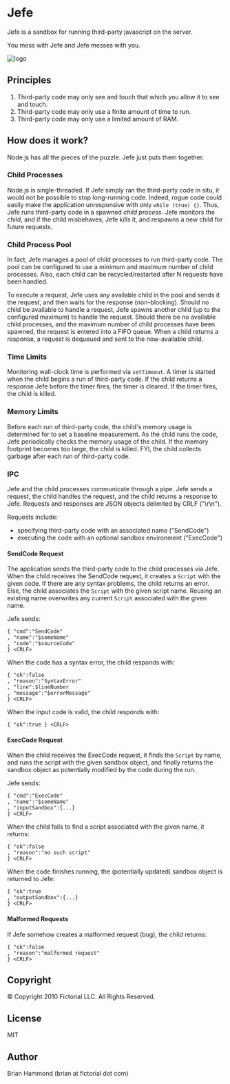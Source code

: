 # Jefe

Jefe is a sandbox for running third-party javascript on the server.

You mess with Jefe and Jefe messes with you.

![logo](http://github.com/fictorial/jefe/raw/master/jefe.png)

## Principles

1. Third-party code may only see and touch that which you allow it to see and touch.
2. Third-party code may only use a finite amount of time to run.
3. Third-party code may only use a limited amount of RAM.

## How does it work?

Node.js has all the pieces of the puzzle.  Jefe just puts them together.

### Child Processes

Node.js is single-threaded. If Jefe simply ran the third-party code in situ, it
would not be possible to stop long-running code.  Indeed, rogue code could
easily make the application unresponsive with only `while (true) {}`.  Thus,
Jefe runs third-party code in a spawned *child process*.  Jefe monitors the
child, and if the child misbehaves, Jefe *kills* it, and respawns a new child
for future requests.  

### Child Process Pool

In fact, Jefe manages a *pool* of child processes to run third-party code. The
pool can be configured to use a minimum and maximum number of child processes.
Also, each child can be recycled/restarted after N requests have been
handled.  

To execute a request, Jefe uses any available child in the pool and sends it
the request, and then waits for the response (non-blocking).  Should no child
be available to handle a request, Jefe spawns another child (up to the
configured maximum) to handle the request.  Should there be no available child
processes, and the maximum number of child processes have been spawned, the
request is entered into a FIFO queue.  When a child returns a response,
a request is dequeued and sent to the now-available child.

### Time Limits

Monitoring wall-clock time is performed via `setTimeout`.  A timer is started
when the child begins a run of third-party code.  If the child returns
a response Jefe before the timer fires, the timer is cleared.  If the timer
fires, the child is killed.

### Memory Limits

Before each run of third-party code, the child's memory usage is determined for
to set a baseline measurement.  As the child runs the code, Jefe periodically
checks the memory usage of the child.  If the memory footprint becomes too
large, the child is killed.  FYI, the child collects garbage after each run
of third-party code.

### IPC 

Jefe and the child processes communicate through a pipe.  Jefe sends a request,
the child handles the request, and the child returns a response to Jefe.  Requests
and responses are JSON objects delimited by CRLF ("\r\n").

Requests include:

* specifying third-party code with an associated name ("SendCode")
* executing the code with an optional sandbox environment ("ExecCode")

#### SendCode Request

The application sends the third-party code to the child processes via Jefe.
When the child receives the SendCode request, it creates a `Script` with the
given code. If there are any syntax problems, the child returns an error.
Else, the child associates the `Script` with the given script name.  Reusing an
existing name overwrites any current `Script` associated with the given name.

Jefe sends:

    { "cmd":"SendCode"
    , "name":"$someName"
    , "code":"$sourceCode"
    } <CRLF>

When the code has a syntax error, the child responds with:

    { "ok":false
    , "reason":"SyntaxError"
    , "line":$lineNumber
    , "message":"$errorMessage"
    } <CRLF>

When the input code is valid, the child responds with:

    { "ok":true } <CRLF>

#### ExecCode Request

When the child receives the ExecCode request, it finds the `Script` by name,
and runs the script with the given sandbox object, and finally returns the
sandbox object as potentially modified by the code during the run.

Jefe sends:

    { "cmd":"ExecCode"
    , "name":"$someName"
    , "inputSandbox":{...}
    } <CRLF>

When the child fails to find a script associated with the given name, it
returns:

    { "ok":false
    , "reason":"no such script"
    } <CRLF>

When the code finishes running, the (potentially updated) sandbox object is
returned to Jefe:

    { "ok":true
    , "outputSandbox":{...}
    } <CRLF>

#### Malformed Requests

If Jefe somehow creates a malformed request (bug), the child returns:

    { "ok":false
    , "reason":"malformed request"
    } <CRLF>

## Copyright

© Copyright 2010 Fictorial LLC. All Rights Reserved.

## License

MIT

## Author

Brian Hammond (brian at fictorial dot com)

